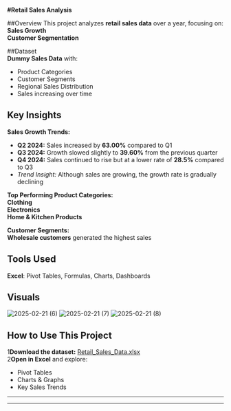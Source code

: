 **#Retail Sales Analysis**

##Overview 
This project analyzes **retail sales data** over a year, focusing on:  
**Sales Growth**   
**Customer Segmentation**

##Dataset  
**Dummy Sales Data** with:  
- Product Categories  
- Customer Segments  
- Regional Sales Distribution  
- Sales increasing over time  

## **Key Insights**  
**Sales Growth Trends:**  
- **Q2 2024:** Sales increased by **63.00%** compared to Q1  
- **Q3 2024:** Growth slowed slightly to **39.60%** from the previous quarter  
- **Q4 2024:** Sales continued to rise but at a lower rate of **28.5%** compared to Q3  
- *Trend Insight:* Although sales are growing, the growth rate is gradually declining  

**Top Performing Product Categories:**  
 **Clothing**  
 **Electronics**  
 **Home & Kitchen Products**  

**Customer Segments:**  
**Wholesale customers** generated the highest sales  

## **Tools Used**   
**Excel**: Pivot Tables, Formulas, Charts, Dashboards  

## **Visuals**  
![2025-02-21 (6)](https://github.com/user-attachments/assets/0c6c26d1-fc6b-4418-9524-d2812e6b2586)
![2025-02-21 (7)](https://github.com/user-attachments/assets/b67a2444-f713-48a0-aed4-223b2ce929b6)
![2025-02-21 (8)](https://github.com/user-attachments/assets/26ed7a48-82c2-42b7-961b-d028768dd811)


## **How to Use This Project**  
1**Download the dataset:** [Retail_Sales_Data.xlsx](#)  
2**Open in Excel** and explore:  
   - Pivot Tables  
   - Charts & Graphs  
   - Key Sales Trends  

---
******
